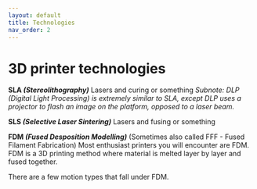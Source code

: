 ```yaml
---
layout: default
title: Technologies
nav_order: 2
---
```


# 3D printer technologies

**SLA _(Stereolithography)_**
Lasers and curing or something
_Subnote: DLP (Digital Light Processing) is extremely similar to SLA, except DLP uses a projector to flash an image on the platform, opposed to a laser beam._

**SLS _(Selective Laser Sintering)_**
Lasers and fusing or something


**FDM _(Fused Desposition Modelling)_**
(Sometimes also called FFF - Fused Filament Fabrication) Most enthusiast printers you will encounter are FDM. FDM is a 3D printing method where material is melted layer by layer and fused together.

There are a few motion types that fall under FDM. 
